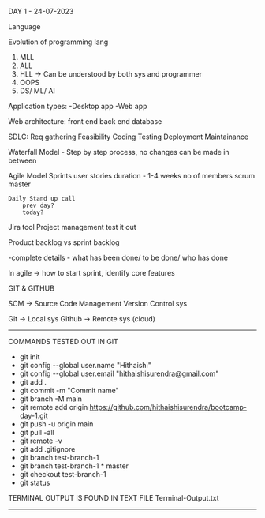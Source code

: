 DAY 1 - 24-07-2023

Language

Evolution of programming lang

1. MLL
2. ALL
3. HLL -> Can be understood by both sys and programmer
4. OOPS
5. DS/ ML/ AI

Application types:
-Desktop app
-Web app

Web architecture:
    front end
    back end
    database

SDLC:
    Req gathering
    Feasibility
    Coding
    Testing
    Deployment
    Maintainance

Waterfall Model - Step by step process, no changes can be made in between

Agile Model
    Sprints
        user stories
        duration - 1-4 weeks
        no of members
        scrum master

    Daily Stand up call
        prev day?
        today?

Jira tool
    Project management
    test it out

Product backlog vs sprint backlog

-complete details   - what has been done/ to be done/ who has done

In agile -> how to start sprint, identify core features

GIT & GITHUB

SCM -> Source Code Management
    Version Control sys

Git -> Local sys
Github -> Remote sys (cloud)

*****************************************

COMMANDS TESTED OUT IN GIT

- git init
- git config --global user.name "Hithaishi" 
- git config --global user.email "hithaishisurendra@gmail.com" 
- git add .
- git commit -m "Commit name"
- git branch -M main
- git remote add origin https://github.com/hithaishisurendra/bootcamp-day-1.git
- git push -u origin main
- git pull -all
- git remote -v
- git add .gitignore 
- git branch test-branch-1  
- git branch test-branch-1 * master
- git checkout test-branch-1  
- git status

TERMINAL OUTPUT IS FOUND IN TEXT FILE Terminal-Output.txt
*******************************************
